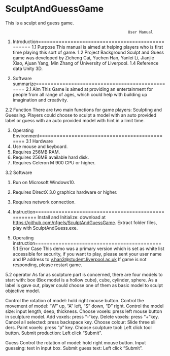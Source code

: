 # SculptAndGuessGame
This is a sculpt and guess game.


                                                          User Manual
1.	Introduction=================================================
1.1 Purpose
This manual is aimed at helping players who is first time playing this sort of game.
1.2 Project Background
Sculpt and Guess game was developed by Zicheng Cai, Yuchen Han, Yanlei Li, Jianjie Xiao, Ajuan Yang, Min Zhang of University of Liverpool. 
1.4 Reference data
Unity 3D.

2. Software summarize================================================
2.1 Aim
This Game is aimed at providing an entertainment for people from all range of ages, which could help with building up imagination and creativity.

2.2 Function
There are two main functions for game players: Sculpting and Guessing. Players could choose to sculpt a model with an auto provided label or guess with an auto provided model with hint in a limit time.

3. Operating Environment==============================================
3.1 Hardware
1. Use mouse and keyboard.
2. Requires 256MB RAM.
3. Requires 256MB available hard disk.
4. Requires Celeron M 900 CPU or higher.

3.2 Software
1. Run on Microsoft Windows10.
2. Requires DirectX 3.0 graphics hardware or higher.
3. Requires network connection.

4. Instruction====================================================
Install and Initialize: download at https://github.com/n1gels/SculptAndGuessGame. Extract folder files, play with SculptAndGuess.exe.

5. Operating instruction===========================================
5.1 Error Case
	This demo was a primary version which is set as white list accessible for security, if you want to play, please sent your user name and IP address to y.han3@student.liverpool.ac.uk
If game is not responding, please restart game.

5.2 operator
As far as sculpture part is concerned, there are four models to start with: box (Box model is a hollow cube), cube, cylinder, sphere. As a label is gave out, player could choose one of them as basic model to sculpt objective model. 

Control the rotation of model: hold right mouse button.
Control the movement of model: “W” up, “A” left, “S” down, “D” right.
Control the model size: input length, deep, thickness.
Choose voxels: press left mouse button in sculpture model.
Add voxels: press “-“key.
Delete voxels: press “+”key.
Cancel all selected: press backspace key.
Choose colour: Slide three sli ders.
Paint voxels: press “p” key.
Choose sculpture tool: Left click tool button.
Submit production: Left click “Submit”.

Guess
Control the rotation of model: hold right mouse button.
Input guessing: text in input box. 
Submit guess text: Left click “Submit”.

